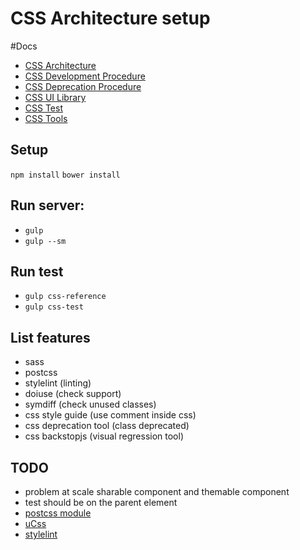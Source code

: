 # CSS Architecture setup

#Docs
- [CSS Architecture](src/scss/_docs/architecture.md)
- [CSS Development Procedure](src/scss/_docs/development-procedure.md)
- [CSS Deprecation Procedure](src/scss/_docs/deprecation-procedure.md)
- [CSS UI Library](src/scss/_docs/ui-library.md)
- [CSS Test](src/scss/_docs/test.md)
- [CSS Tools](src/scss/_docs/tools.md)

## Setup
`npm install`
`bower install`

## Run server:
* `gulp`
* `gulp --sm`

## Run test
* `gulp css-reference`
* `gulp css-test`

## List features
- sass
- postcss
- stylelint (linting)
- doiuse (check support)
- symdiff (check unused classes)
- css style guide (use comment inside css)
- css deprecation tool (class deprecated)
- css backstopjs (visual regression tool)

## TODO
- problem at scale sharable component and themable component
- test should be on the parent element
- [postcss module](https://www.npmjs.com/package/postcss-modules)
- [uCss](https://github.com/oyvindeh/ucss)
- [stylelint](http://stylelint.io/user-guide/configuration/)